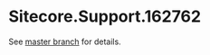 # Sitecore.Support.162762

See [master branch](https://github.com/sitecoresupport/Sitecore.Support.162762) for details.